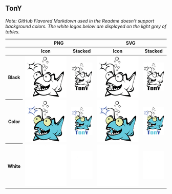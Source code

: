 ## TonY

*Note: GitHub Flavored Markdown used in the Readme doesn't support background colors. The white logos below are displayed on the light grey of tables.*

<table class="logos-table">
	<thead>
		<tr>
			<th></th>
			<th colspan="2">PNG</th>
			<th colspan="2">SVG</th>
		</tr>
		<tr>
			<th></th>
			<th>Icon</th>
			<th>Stacked</th>
			<th>Icon</th>
			<th>Stacked</th>
		</tr>
	</thead>	
    <tbody>
		<tr>
			<th>Black</th>
			<td><a href="icon/black/TonY-icon-black.png" download><img src="icon/black/TonY-icon-black.png" width="200"></a></td>
			<td><a href="stacked/black/TonY-stacked-black.png" download><img src="stacked/black/TonY-stacked-black.png" width="75"></a></td>
			<td><a href="icon/black/TonY-icon-black.svg" download><img src="icon/black/TonY-icon-black.svg" width="200"></a></td>
			<td><a href="stacked/black/TonY-stacked-black.svg" download><img src="stacked/black/TonY-stacked-black.svg" width="75"></a></td>
		</tr>
			<th>Color</th>
			<td><a href="icon/color/TonY-color-black.png" download><img src="icon/color/TonY-icon-color.png" width="200"></a></td>
	<td><a href="stacked/color/TonY-stacked-black.png" download><img src="stacked/color/TonY-stacked-color.png" width="75"></a></td>
			<td><a href="icon/color/TonY-color-black.svg" download><img src="icon/color/TonY-icon-color.svg" width="200"></a></td>
	<td><a href="stacked/color/TonY-stacked-black.svg" download><img src="stacked/color/TonY-stacked-color.svg" width="75"></a></td>
		</tr>
		<tr>
			<th>White</th>
			<td><a href="icon/white/TonY-icon-white.png" download><img src="icon/white/TonY-icon-white.png" width="200"></a></td>
	<td><a href="stacked/white/TonY-stacked-white.png" download><img src="stacked/white/TonY-stacked-white.png" width="75"></a></td>
			<td><a href="icon/white/TonY-icon-white.svg" download><img src="icon/white/TonY-icon-white.svg" width="200"></a></td>
	<td><a href="stacked/white/TonY-stacked-white.svg" download><img src="stacked/white/TonY-stacked-white.svg" width="75"></a></td>
		</tr>
	</tbody>	
</table>

